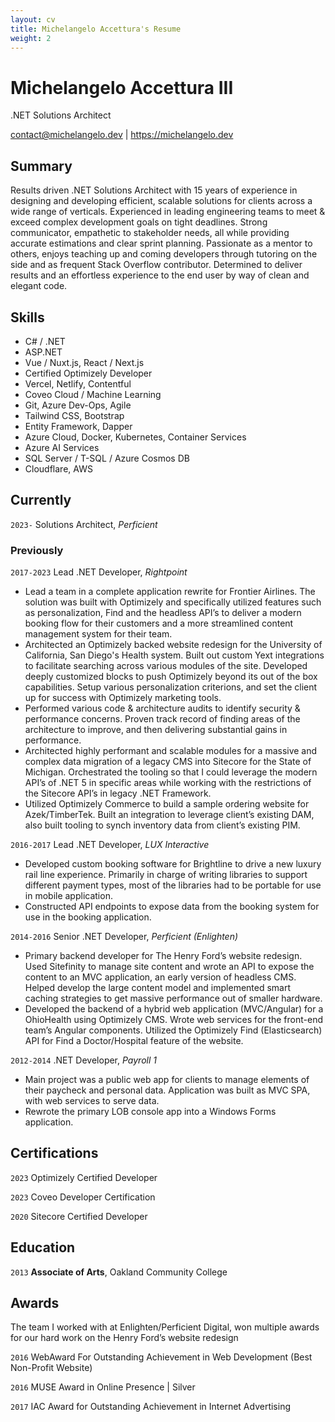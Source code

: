 ```yaml
---
layout: cv
title: Michelangelo Accettura's Resume
weight: 2
---
```


# Michelangelo Accettura III
.NET Solutions Architect

<div id="webaddress">
    <a href="contact@michelangelo.dev">contact@michelangelo.dev</a>
    |
    <a href="https://michelangelo.dev">https://michelangelo.dev</a>
</div>


## Summary

Results driven .NET Solutions Architect with 15 years of experience in designing and developing efficient, scalable solutions for clients across a wide range of verticals. Experienced in leading engineering teams to meet & exceed complex development goals on tight deadlines. Strong communicator, empathetic to stakeholder needs, all while providing accurate estimations and clear sprint planning. Passionate as a mentor to others, enjoys teaching up and coming developers through tutoring on the side and as frequent Stack Overflow contributor. Determined to deliver results and an effortless experience to the end user by way of clean and elegant code. 

## Skills

- C# / .NET
- ASP.NET
- Vue / Nuxt.js,  React / Next.js
- Certified Optimizely Developer
- Vercel, Netlify, Contentful
- Coveo Cloud / Machine Learning
- Git, Azure Dev-Ops, Agile 
- Tailwind CSS, Bootstrap
- Entity Framework, Dapper
- Azure Cloud, Docker, Kubernetes, Container Services
- Azure AI Services 
- SQL Server / T-SQL / Azure Cosmos DB
- Cloudflare, AWS


## Currently

`2023-`
<span class="job-title">Solutions Architect, <em>Perficient</em></span>

### Previously

`2017-2023`
<span class="job-title">Lead .NET Developer, <em>Rightpoint</em></span>

- Lead a team in a complete application rewrite for Frontier Airlines. The solution was built with Optimizely and specifically utilized features such as personalization, Find and the headless API’s to deliver a modern booking flow for their customers and a more streamlined content management system for their team.
- Architected an Optimizely backed website redesign for the University of California, San Diego's Health system. Built out custom Yext integrations to facilitate searching across various modules of the site. Developed deeply customized blocks to push Optimizely beyond its out of the box capabilities. Setup various personalization criterions, and set the client up for success with Optimizely marketing tools.
- Performed various code & architecture audits to identify security & performance concerns. Proven track record of finding areas of the architecture to improve, and then delivering substantial gains in performance.
- Architected highly performant and scalable modules for a massive and complex data migration of a legacy CMS into Sitecore for the State of Michigan. Orchestrated the tooling so that I could leverage the modern API’s of .NET 5 in specific areas while working with the restrictions of the Sitecore API’s in legacy .NET Framework.
- Utilized Optimizely Commerce to build a sample ordering website for Azek/TimberTek. Built an integration to leverage client’s existing DAM, also built tooling to synch inventory data from client’s existing PIM.

`2016-2017`
<span class="job-title">Lead .NET Developer, <em>LUX Interactive</em></span>
 
- Developed custom booking software for Brightline to drive a new luxury rail line experience. Primarily in charge of writing libraries to support different payment types, most of the libraries had to be portable for use in mobile application.
- Constructed API endpoints to expose data from the booking system for use in the booking application.

`2014-2016`
<span class="job-title">Senior .NET Developer, <em>Perficient (Enlighten)</em></span>

- Primary backend developer for The Henry Ford’s website redesign. Used Sitefinity to manage site content and wrote an API to expose the content to an MVC application, an early version of headless CMS. Helped develop the large content model and implemented smart caching strategies to get massive performance out of smaller hardware.
- Developed the backend of a hybrid web application (MVC/Angular) for a OhioHealth using Optimizely CMS. Wrote web services for the front-end team’s Angular components. Utilized the Optimizely Find (Elasticsearch) API for Find a Doctor/Hospital feature of the website.

`2012-2014`
<span class="job-title">.NET Developer, <em>Payroll 1</em></span>

- Main project was a public web app for clients to manage elements of their paycheck and personal data. Application was built as MVC SPA, with web services to serve data.
- Rewrote the primary LOB console app into a Windows Forms application.

## Certifications

`2023`
Optimizely Certified Developer

`2023`
Coveo Developer Certification

`2020`
Sitecore Certified Developer

## Education

`2013`
**Associate of Arts**, Oakland Community College

## Awards

<p class="blurb">The team I worked with at Enlighten/Perficient Digital, won multiple awards for our hard work on the Henry Ford’s website redesign</p>

`2016`
WebAward For Outstanding Achievement in Web Development (Best Non-Profit Website)

`2016`
MUSE Award in Online Presence | Silver

`2017`
IAC Award for Outstanding Achievement in Internet Advertising